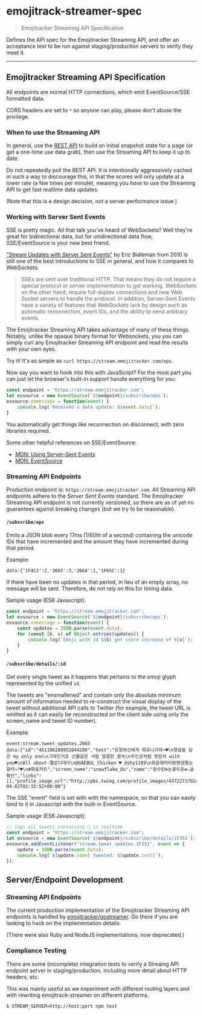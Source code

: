 # emojitrack-streamer-spec

> Emojitracker Streaming API Specification

Defines the API spec for the Emojitracker Streaming API, and offer an acceptance
test to be run against staging/production servers to verify they meet it.

-------------------------------------------------------------------------------

## Emojitracker Streaming API Specification

All endpoints are normal HTTP connections, which emit EventSource/SSE formatted
data.

CORS headers are set to `*` so anyone can play, please don't abuse the
privilege.


### When to use the Streaming API

In general, use the [REST API][rest-api] to build an initial snapshot state for
a page (or get a one-time use data grab), then use the Streaming API to keep it
up to date.

Do not repeatedly poll the REST API.  It is intentionally aggressively cached in
such a way to discourage this, in that the scores will only update at a lower
rate (a few times per minute), meaning you _have_ to use the Streaming API to
get fast realtime data updates.

(Note that this is a design decision, not a server performance issue.)

[rest-api]: https://github.com/emojitracker/emojitrack-rest-api

### Working with Server Sent Events

SSE is pretty magic. All that talk you've heard of WebSockets? Well they're
great for bidirectional data, but for unidirectional data flow, SSE/EventSource
is your new best friend.

["Stream Updates with Server Sent Events"][1] by Eric Bidleman from 2010 is
still one of the best introductions to SSE in general, and how it compares to
WebSockets.

> SSEs are sent over traditional HTTP. That means they do not require a special
> protocol or server implementation to get working. WebSockets on the other
> hand, require full-duplex connections and new Web Socket servers to handle the
> protocol. In addition, Server-Sent Events have a variety of features that
> WebSockets lack by design such as automatic reconnection, event IDs, and the
> ability to send arbitrary events.

[1]: https://www.html5rocks.com/en/tutorials/eventsource/basics/

The Emojitracker Streaming API takes advantage of many of these things. Notably,
unlike the opaque binary format for Websockets, you you can simply curl any
Emojitracker Streaming API endpoint and read the results with your own eyes.

Try it! It's as simple as `curl https://stream.emojitracker.com/eps`.

Now say you want to hook into this with JavaScript? For the most part you
can just let the browser's built-in support handle everything for you:

```js
const endpoint = "https://stream.emojitracker.com";
let evsource = new EventSource(`${endpoint}/subscribe/eps`);
evsource.onmessage = function(event) {
    console.log(`Received a data update: ${event.data}`);
}
```

You automatically get things like reconnection on disconnect, with zero
libraries required.

Some other helpful references on SSE/EventSource:

- [MDN: Using Server-Sent Events](https://developer.mozilla.org/en-US/docs/Web/API/Server-sent_events/Using_server-sent_events)
- [MDN: EventSource](https://developer.mozilla.org/en-US/docs/Web/API/EventSource)


### Streaming API Endpoints

Production endpoint is: `https://stream.emojitracker.com`. All Streaming API
endpoints adhere to the _Server Sent Events_ standard. The Emojitracker Streaming
API endpoint is not currently versioned, so there are as of yet no guarantees
against breaking changes (but we try to be reasonable).

#### `/subscribe/eps`

Emits a JSON blob every 17ms (1/60th of a second) containing the unicode IDs
that have incremented and the amount they have incremented during that period.

Example:

    data:{'1F4C2':2,'2665':3,'2664':1,'1F65C':1}

If there have been no updates in that period, in lieu of an empty array, no
message will be sent.  Therefore, do not rely on this for timing data.

Sample usage (ES6 Javascript):

```js
const endpoint = "https://stream.emojitracker.com";
let evsource = new EventSource(`${endpoint}/subscribe/eps`);
evsource.onmessage = function(event) {
    const updates = JSON.parse(event.data);
    for (const [k, v] of Object.entries(updates)) {
        console.log(`Emoji with id ${k} got score increase of ${v}`);
    }
}
```

#### `/subscribe/details/:id`

Get every single tweet as it happens that pertains to the emoji glyph
represented by the unified `id`.

The tweets are "ensmallened" and contain only the absolute minimum amount of
information needed to re-construct the visual display of the tweet without
additional API calls to Twitter (for example, the tweet URL is omitted as it can
easily be reconstructed on the client side using only the screen_name and tweet
ID number).

Example:

    event:stream.tweet_updates.2665
    data:{"id":"451196288952844288","text":"유졍여신에게 화유니가아~♥\n햇살을 담은 my only one\n그대인거죠 선물같은 사람 달콤한 꿈속\n주인공처럼 영원히 with you♥\nAll about-멜로디데이\n@GAEBUL_Chicken ♥ @shy1189\n화윤애끼미랑평생행쇼할텨~?♥\n#화융자트","screen_name":"snowflake_Du","name":"잠수탄✻눈꽃두준✻☆글확인","links":[],"profile_image_url":"http://pbs.twimg.com/profile_images/437227370248806400/aP0fFJOk_normal.jpeg","created_at":"2014-04-02T03:15:52+00:00"}

The SSE "event" field is set with with the namespace, so that you can easily
bind to it in Javascript with the built-in EventSource.

Sample usage (ES6 Javascript):

```js
// logs all tweets containing 🍑 in realtime
const endpoint = "https://stream.emojitracker.com";
let evsource = new EventSource(`${endpoint}/subscribe/details/1F351`);
evsource.addEventListener("stream.tweet_updates.1F351", event => {
    update = JSON.parse(event.data);
    console.log(`${update.name} tweeted: ${update.text}`);
});
```

## Server/Endpoint Development

### Streaming API Endpoints

The current production implementation of the Emojitracker Streaming API endpoints
is handled by [emojitracker/gostreamer](https://github.com/emojitracker/gostreamer).
Go there if you are looking to hack on the implementation details.

(There were also Ruby and NodeJS implementations, now deprecated.)

### Compliance Testing
There are some (incomplete) integration tests to verify a Streaing API endpoint server in staging/production, including more detail about HTTP headers, etc.

This was mainly useful as we experiment with different routing layers and with
rewriting emojitrack-streamer on different platforms.

    $ STREAM_SERVER=http://host:port npm test

